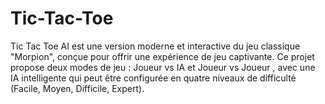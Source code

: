 # Tic-Tac-Toe
Tic Tac Toe AI est une version moderne et interactive du jeu classique "Morpion", conçue pour offrir une expérience de jeu captivante. Ce projet propose deux modes de jeu : Joueur vs IA et Joueur vs Joueur , avec une IA intelligente qui peut être configurée en quatre niveaux de difficulté (Facile, Moyen, Difficile, Expert).
